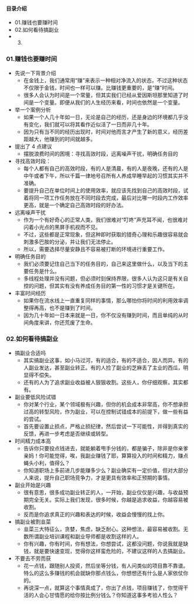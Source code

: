 #### 目录介绍
- 01.赚钱也要赚时间
- 02.如何看待搞副业
- 03.





### 01.赚钱也要赚时间
- 先说一下背景介绍
    - 在金钱上，我们通常用“赚”来表示一种相对净流入的状态，不过这种状态不仅限于金钱，时间也一样可以赚。比赚钱更重要的，是“赚”时间。
    - 很多人会认为时间是一个常量，但其实我们已经从爱因斯坦那里知道了时间是一个变量。即便从我们的人生经历来看，时间也依然是一个变量。
- 举一个案例分析
    - 如果一个人几十年如一日，无论是自己的经历，还是身边的环境都几乎没有变化，我们就可以将其看作近似活了一日而非几十年。
    - 因为只有当不同的经历出现时，时间对他而言才产生了新的意义，经历差距越大，他赚到的时间就越多。
- 提出了 4 点建议
  - 摆脱浪费时间的困境：寻找高效时段，远离噪声干扰，明确任务目的
- 寻找高效时段：
    - 每个人都有自己的高效时段，有的人是清晨，有的人是夜晚，还有的人是中午或者下午，所以千篇一律地号召所有人养成早睡早起的习惯其实并不准确。
    - 要提升自己在单位时间上的使用效率，就应该先找到自己的高效时段，试着将同一项工作任务放在不同时段去完成，最后对比哪一时段内工作效率更高，就是一个确定自己高效时段的好办法。
- 远离噪声干扰
    - 作为一个有好奇心的正常人类，我们很难对“叮咚”声充耳不闻，也很难对闪着小光点的黑屏手机视而不见。
    - 不过，这些都是正常现象，但这种即时获取的猎奇心理和乐趣很容易就会刺激多巴胺的分泌，并让我们无法停止。
    - 所以，需要选择尽量安静且不容易被打断的环境进行重要工作。
- 明确任务目的
    - 我们必须要记住自己当下的任务目的，自己来这里做什么，以及当下的主要任务是什么。
    - 多线程处理并没有问题，但必须时刻保持界限，很多人认为这只是有关自控的问题，但其实有没有养成任务目的第一性的习惯才是关键所在。
- 丰富时间经历
    - 如果你在流水线上一直重复同样的事情，那么哪怕你将时间的利用效率调整得再高，也不是赚到了时间。
    - 因为几十年如一日本来就是一日，你不仅没有赚到时间，而且单纯的从时间角度来讲，你还荒废了生命。



### 02.如何看待搞副业
- 搞副业合适吗
    - 其实搞副业这事，如小马过河，有的适合，有的不适合，因人而异。有的人副业发达，甚至副业转正。有的人捡了副业的芝麻丢了主业的西瓜，明显得不偿失。
    - 还有的人为了追求副业收益被人狠狠收割。这些人，你仔细观察，其实都有。
- 副业要低风险试错
    - 你对某个行业，某个领域极有兴趣，但你的机会成本非常高，你不想承担过高的转型风险，作为副业，可以在控制试错成本的前提下，做一些有益的尝试。
    - 首先要设置止损点，严格止损纪律，然后尝试一下可能性，并得到真实的反馈，再进一步考虑是否继续或转型。
- 时间精力成本高
    - 告诉你只要投点钱进去，就能躺着甩手分钱的，都是骗子，除非是你亲爹亲妈！你可能觉得，唉，我副业赚钱了耶，算算投入的时间和精力，赚点蝇头小利，值得么？
    - 你知道职场上多前进几步能赚多少么？副业确实有一定价值，但对大部分人来说，提升自己职场竞争力，才是更具有效率和正预期的事情。
- 副业开始是兴趣
    - 很有意思，很多成功副业转正的人，一开始，副业仅仅是兴趣，与收益预期完全无关。实际上我们发现，很多时候，你越是追求收益，你越容易被收割。
    - 反而是你追求真正的兴趣和表达的时候，收益会慢慢的找上你。
- 搞副业被割韭菜
    - 韭菜三大特征么，贪婪，焦虑，缺乏耐心。这种想法，最容易被收割。无数所谓副业培训课程和副业导师都是收割这样的人。
    - 你有兴趣，你有时间，你有想法，你想尝试，这都没问题，你说我就是缺钱，就是要快速变现，觉得你这样蛮危险的，不建议这样的人去搞副业。
- 不要去不劳而获
    - 花一点钱，跟随别人投资，然后坐等分钱，有人问类似的项目靠不靠谱。特么的这么多赚钱的机会就缺你那点钱么，你想想还有什么是人家依仗你的。
    - 再说深一点，就算这个事情真成了，你出了点钱，项目赚钱了，你觉得干活的人会心甘情愿的给你按比例分钱么？你知道这事多考验人性么？

